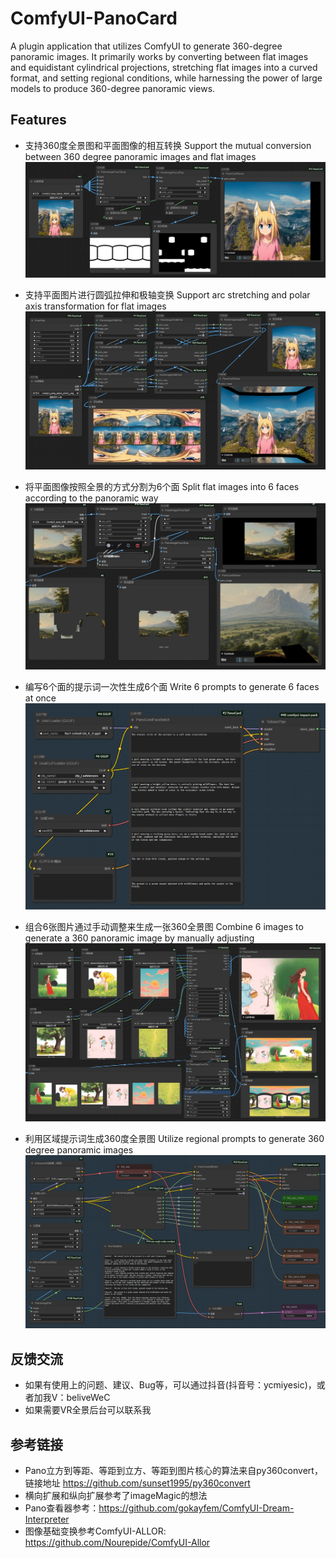 # ComfyUI-PanoCard
A plugin application that utilizes ComfyUI to generate 360-degree panoramic images. It primarily works by converting between flat images and equidistant cylindrical projections, stretching flat images into a curved format, and setting regional conditions, while harnessing the power of large models to produce 360-degree panoramic views.


## Features
- 支持360度全景图和平面图像的相互转换 Support the mutual conversion between 360 degree panoramic images and flat images
![image1](workflows/img/image4.png)

- 支持平面图片进行圆弧拉伸和极轴变换 Support arc stretching and polar axis transformation for flat images
![image3](workflows/img/image3.png)

- 将平面图像按照全景的方式分割为6个面 Split flat images into 6 faces according to the panoramic way
![image3](workflows/img/image5.png) 

- 编写6个面的提示词一次性生成6个面 Write 6 prompts to generate 6 faces at once
![image1](workflows/img/image1.png) 

- 组合6张图片通过手动调整来生成一张360全景图 Combine 6 images to generate a 360 panoramic image by manually adjusting
![image5](workflows/img/image6.png) 

- 利用区域提示词生成360度全景图 Utilize regional prompts to generate 360 degree panoramic images
![image5](workflows/img/image7.png) 

## 反馈交流
- 如果有使用上的问题、建议、Bug等，可以通过抖音(抖音号：ycmiyesic)，或者加我V：beliveWeC
- 如果需要VR全景后台可以联系我

## 参考链接
- Pano立方到等距、等距到立方、等距到图片核心的算法来自py360convert，链接地址 https://github.com/sunset1995/py360convert
- 横向扩展和纵向扩展参考了imageMagic的想法
- Pano查看器参考：https://github.com/gokayfem/ComfyUI-Dream-Interpreter
- 图像基础变换参考ComfyUI-ALLOR: https://github.com/Nourepide/ComfyUI-Allor
